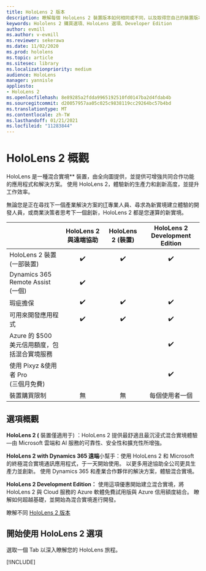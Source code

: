 ```yaml
---
title: HoloLens 2 版本
description: 瞭解每個 HoloLens 2 裝置版本如何相同或不同，以及取得您自己的裝置版本之後該如何處理。
keywords: Hololens 2 購買選項、HoloLens 選項、Developer Edition
author: evmill
ms.author: v-evmill
ms.reviewer: sekerawa
ms.date: 11/02/2020
ms.prod: hololens
ms.topic: article
ms.sitesec: library
ms.localizationpriority: medium
audience: HoloLens
manager: yannisle
appliesto:
- HoloLens 2
ms.openlocfilehash: 8e89285a2fdda9965192510fd0147ba2d4fdab4b
ms.sourcegitcommit: d20057957aa05c025c9838119cc29264bc57b4bd
ms.translationtype: MT
ms.contentlocale: zh-TW
ms.lasthandoff: 01/21/2021
ms.locfileid: "11283844"
---
```

# HoloLens 2 概觀

HoloLens 是一種混合實境** 裝置，由全向圖提供，並提供可增強共同合作功能的應用程式和解決方案。 使用 HoloLens 2，體驗新的生產力和創新高度，並提升工作效率。

無論您是正在尋找下一個產業解決方案的[IT](https://www.microsoft.com/hololens/apps)專業人員、尋求為[](https://www.microsoft.com/hololens/developers)新實境建立體驗的開發人員，或商業決策者思考[](https://www.microsoft.com/hololens/apps)下一個創新，HoloLens 2 都是您運算的新實境。 

|                                                         | HoloLens 2 與遠端協助 | HoloLens 2 (裝置)  | HoloLens 2 Development Edition |
|---------------------------------------------------------|:-----------------------------:|:------------------------:|:------------------------------:|
| HoloLens 2 裝置 <br> (一部裝置)                       |               ✔️               |             ✔️            |                ✔️               |
| Dynamics 365 Remote Assist<br> (一個)                 |               ✔️               |                          |                                |
| 瑕疵擔保                                                |               ✔️               |             ✔️            |                ✔️               |
| 可用來開發應用程式                                 |               ✔️               |             ✔️            |                ✔️               |
| Azure 的 $500 美元信用額度，包括混合實境服務 |                               |                          |                ✔️               |
| 使用 Pixyz &使用者 Pro <br> (三個月免費)         |                               |                          |                ✔️               |
| 裝置購買限制                                   |              無             |           無           |          每個使用者一個          |

## 選項概觀

**HoloLens 2 (** 裝置僅適用于) ：HoloLens 2 提供最舒適且最沉浸式混合實境體驗—由 Microsoft 雲端和 AI 服務的可靠性、安全性和擴充性所增強。

**HoloLens 2 with Dynamics 365 遠端**小幫手：使用 HoloLens 2 和 Microsoft 的終極混合實境通訊應用程式，于一天開始使用。 以更多用途協助全公司更具生產力並創新。 使用 Dynamics 365 和產業合作夥伴的解決方案，體驗混合實境。

**HoloLens 2 Development Edition：** 使用這項優惠開始建立混合實境，將 HoloLens 2 與 Cloud 服務的 Azure 軟體免費試用版與 Azure 信用額度結合。 瞭解如何超越基礎，並開始為混合實境進行開發。

瞭解不同 [HoloLens 2 版本](https://www.microsoft.com/hololens/buy)

## 開始使用 HoloLens 2 選項

選取一個 Tab 以深入瞭解您的 HoloLens 旅程。

[!INCLUDE[](includes/options-overview.md)]